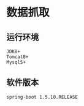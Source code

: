 # 数据抓取


## 运行环境
    JDK8+
    Tomcat8+
    Mysql5+
    
## 软件版本
    spring-boot 1.5.10.RELEASE
    
